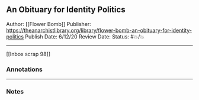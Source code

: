 ## An Obituary for Identity Politics

Author: [[Flower Bomb]]
Publisher: https://theanarchistlibrary.org/library/flower-bomb-an-obituary-for-identity-politics
Publish Date: 6/12/20
Review Date:
Status: #💥/💥

___

[[Inbox scrap 98]]

### Annotations

___

### Notes

